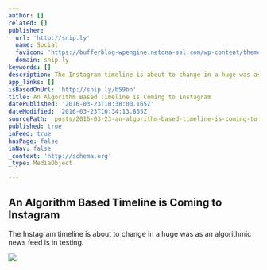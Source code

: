 ```yaml
---
author: []
related: []
publisher:
  url: 'http://snip.ly'
  name: Social
  favicon: 'https://bufferblog-wpengine.netdna-ssl.com/wp-content/themes/buffer-base/favicon.png'
  domain: snip.ly
keywords: []
description: The Instagram timeline is about to change in a huge was as an algorithmic news feed is in testing.
app_links: []
isBasedOnUrl: 'http://snip.ly/b59bn'
title: An Algorithm Based Timeline is Coming to Instagram
datePublished: '2016-03-23T10:38:00.165Z'
dateModified: '2016-03-23T10:34:13.855Z'
sourcePath: _posts/2016-03-23-an-algorithm-based-timeline-is-coming-to-instagram.md
published: true
inFeed: true
hasPage: false
inNav: false
_context: 'http://schema.org'
_type: MediaObject

---
```

<article style=""><h1>An Algorithm Based Timeline is Coming to Instagram</h1><p>The Instagram timeline is about to change in a huge was as an algorithmic news feed is in testing.</p><img src="https://blog.bufferapp.com/wp-content/uploads/2016/03/inst-post.jpg" /></article>